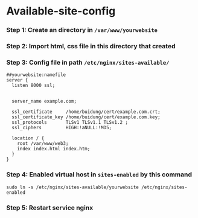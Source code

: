 # Available-site-config 
### Step 1: Create an directory in `/var/www/yourwebsite`
### Step 2: Import html, css file in this directory that created
### Step 3: Config file in path  `/etc/nginx/sites-available/` 
```
##yourwebsite:namefile
server {
  listen 8000 ssl;


  server_name example.com;

  ssl_certificate     /home/buidung/cert/example.com.crt;
  ssl_certificate_key /home/buidung/cert/example.com.key;
  ssl_protocols       TLSv1 TLSv1.1 TLSv1.2 ;
  ssl_ciphers         HIGH:!aNULL:!MD5;

  location / {
    root /var/www/web3;
    index index.html index.htm;
  }
}

```
### Step 4: Enabled virtual host in `sites-enabled` by this command
```
sudo ln -s /etc/nginx/sites-available/yourwebsite /etc/nginx/sites-enabled
```
### Step 5: Restart service nginx